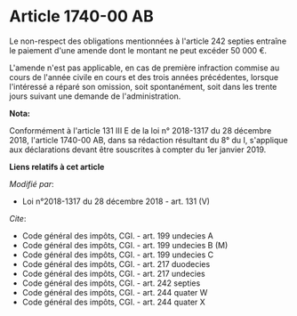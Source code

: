 # Article 1740-00 AB

Le non-respect des obligations mentionnées à l'article 242 septies entraîne le paiement d'une amende dont le montant ne peut
excéder 50 000 €.

L'amende n'est pas applicable, en cas de première infraction commise au cours de l'année civile en cours et des trois années
précédentes, lorsque l'intéressé a réparé son omission, soit spontanément, soit dans les trente jours suivant une demande de
l'administration.

**Nota:**

Conformément à l'article 131 III E de la loi n° 2018-1317 du 28 décembre 2018, l'article 1740-00 AB, dans sa rédaction
résultant du 8° du I, s'applique aux déclarations devant être souscrites à compter du 1er janvier 2019.

**Liens relatifs à cet article**

_Modifié par_:

  - Loi n°2018-1317 du 28 décembre 2018 - art. 131 (V)

_Cite_:

  - Code général des impôts, CGI. - art. 199 undecies A
  - Code général des impôts, CGI. - art. 199 undecies B (M)
  - Code général des impôts, CGI. - art. 199 undecies C
  - Code général des impôts, CGI. - art. 217 duodecies
  - Code général des impôts, CGI. - art. 217 undecies
  - Code général des impôts, CGI. - art. 242 septies
  - Code général des impôts, CGI. - art. 244 quater W
  - Code général des impôts, CGI. - art. 244 quater X
